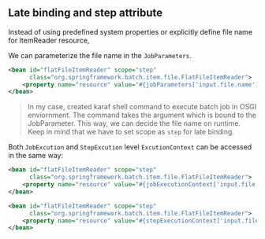 ## Late binding and step attribute
Instead of using predefined system properties or explicitly define file name for ItemReader resource, 

We can parameterize the file name in the `JobParameters`. 

```xml
<bean id="flatFileItemReader" scope="step"
      class="org.springframework.batch.item.file.FlatFileItemReader">
    <property name="resource" value="#{jobParameters['input.file.name']}" />
</bean>
```
> In my case, created karaf shell command to execute batch job in OSGI enviornment.
> The command takes the argument which is bound to the JobParameter.
> This way, we can decide the file name on runtime.
> Keep in mind that we have to set scope as `step` for late binding.


Both `JobExcution` and `StepExcution` level `ExcutionContext` can be accessed in the same way:

```xml
<bean id="flatFileItemReader" scope="step"
      class="org.springframework.batch.item.file.FlatFileItemReader">
    <property name="resource" value="#{jobExecutionContext['input.file.name']}" />
</bean>
```

```xml
<bean id="flatFileItemReader" scope="step"
      class="org.springframework.batch.item.file.FlatFileItemReader">
    <property name="resource" value="#{stepExecutionContext['input.file.name']}" />
</bean>
```

